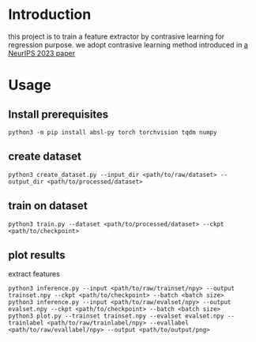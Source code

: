 # Introduction

this project is to train a feature extractor by contrasive learning for regression purpose. we adopt contrasive learning method introduced in [a NeurIPS 2023 paper](https://arxiv.org/abs/2210.01189)

# Usage

## Install prerequisites

```shell
python3 -m pip install absl-py torch torchvision tqdm numpy
```

## create dataset

```shell
python3 create_dataset.py --input_dir <path/to/raw/dataset> --output_dir <path/to/processed/dataset>
```

## train on dataset

```shell
python3 train.py --dataset <path/to/processed/dataset> --ckpt <path/to/checkpoint>
```

## plot results

extract features 

```shell
python3 inference.py --input <path/to/raw/trainset/npy> --output trainset.npy --ckpt <path/to/checkpoint> --batch <batch size>
python3 inference.py --input <path/to/raw/evalset/npy> --output evalset.npy --ckpt <path/to/checkpoint> --batch <batch size>
python3 plot.py --trainset trainset.npy --evalset evalset.npy --trainlabel <path/to/raw/trainlabel/npy> --evallabel <path/to/raw/evallabel/npy> --output <path/to/output/png>
```

